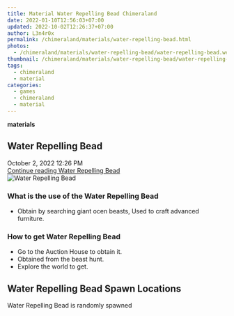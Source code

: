 ```yaml
---
title: Material Water Repelling Bead Chimeraland
date: 2022-01-10T12:56:03+07:00
updated: 2022-10-02T12:26:37+07:00
author: L3n4r0x
permalink: /chimeraland/materials/water-repelling-bead.html
photos:
  - /chimeraland/materials/water-repelling-bead/water-repelling-bead.webp
thumbnail: /chimeraland/materials/water-repelling-bead/water-repelling-bead.webp
tags:
  - chimeraland
  - material
categories:
  - games
  - chimeraland
  - material
---
```


<link
  rel="stylesheet"
  href="https://rawcdn.githack.com/dimaslanjaka/Web-Manajemen/870a349/css/bootstrap-5-3-0-alpha3-wrapper.css"
/>
<section id="bootstrap-wrapper">
  <div data-bs-theme="dark">
    <div
      class="row g-0 border rounded overflow-hidden flex-md-row mb-4 shadow-sm position-relative bg-dark text-light"
    >
      <div class="col p-4 d-flex flex-column position-static">
        <strong class="d-inline-block mb-2 text-success">materials</strong>
        <h2 class="mb-0">Water Repelling Bead</h2>
        <div class="mb-1 text-muted">October 2, 2022 12:26 PM</div>
        <a
          href="/chimeraland/materials/water-repelling-bead.html"
          class="stretched-link d-none text-primary"
          >Continue reading Water Repelling Bead</a
        >
      </div>
      <div class="col-auto d-none d-md-block d-lg-block">
        <img
          src="https://www.webmanajemen.com/chimeraland/materials/water-repelling-bead/water-repelling-bead.webp"
          alt="Water Repelling Bead"
        />
      </div>
    </div>
    <div class="row">
      <div class="col-lg-6 col-12 mb-2">
        <div class="card">
          <div class="card-body">
            <h3 class="card-title">
              What is the use of the Water Repelling Bead
            </h3>
            <div class="card-text">
              <ul>
                <li>
                  Obtain by searching giant ocen beasts, Used to craft advanced
                  furniture.
                </li>
              </ul>
            </div>
          </div>
        </div>
      </div>
      <div class="col-lg-6 col-12 mb-2">
        <div class="card">
          <div class="card-body">
            <h3 class="card-title">How to get Water Repelling Bead</h3>
            <div class="card-text">
              <ul>
                <li>Go to the Auction House to obtain it.</li>
                <li>Obtained from the beast hunt.</li>
                <li>Explore the world to get.</li>
              </ul>
            </div>
          </div>
        </div>
      </div>
      <div class="col-12 mb-2">
        <h2>Water Repelling Bead Spawn Locations</h2>
        <p>Water Repelling Bead is randomly spawned</p>
      </div>
    </div>
  </div>
</section>